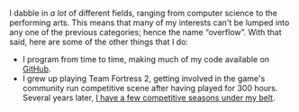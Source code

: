 I dabble in _a lot_ of different fields, ranging from computer science to the performing arts. This means that many of my interests can't be lumped into any one of the previous categories; hence the name “overflow”. With that said, here are some of the other things that I do:

- I program from time to time, making much of my code available on [GitHub](https://github.com/PersonMeetup).
- I grew up playing Team Fortress 2, getting involved in the game's community run competitive scene after having played for 300 hours. Several years later, [I have a few competitive seasons under my belt](/portfolio/competitive/).

